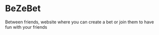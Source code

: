 # BeZeBet
Between friends, website where you can create a bet or join them to have fun with your friends


